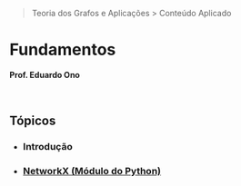 > Teoria dos Grafos e Aplicações > Conteúdo Aplicado

# Fundamentos

__Prof. Eduardo Ono__

&nbsp;

## Tópicos

* ### Introdução

* ### [NetworkX (Módulo do Python)](./networkx/README.md)

&nbsp;
